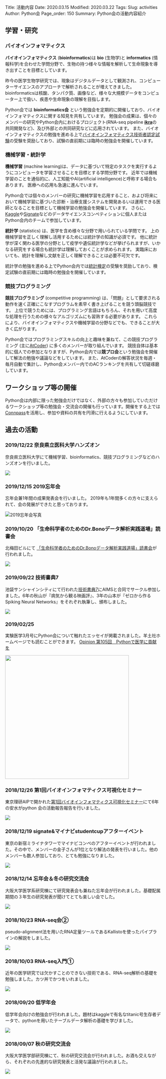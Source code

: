 Title: 活動内容
Date: 2020.03.15
Modified: 2020.03.22
Tags:
Slug: activities
Author: Python会
Page_order: 150
Summary: Python会の活動内容紹介

## 学習・研究
### バイオインフォマティクス
**バイオインフォマティクス** (**bioinformatics**)は **bio** (生物学)と **informatics** (情報科学)を合わせた学問分野で、生物の持つ様々な情報を解析して生命現象を導き出すことを目標としています。

昨今の医学生物学研究では、現象はデジタルデータとして観測され、コンピューターサイエンスのアプローチで解析されることが増えてきました。
bioinformaticsは核酸、タンパク質、画像など、様々な大規模データをコンピューター上で扱い、疾患や生命現象の理解を目指します。

Python会では **bioinformatics会** という勉強会を定期的に開催しており、バイオインフォマティクスに関する知見を共有しています。
勉強会の成果は、個々のメンバーの研究やPython会内におけるプロジェクト(RNA-seq pipeline [**ikra**](https://github.com/yyoshiaki/ikra)の共同開発など)、及び外部との共同研究などに応用されています。
また、バイオインフォマティクスの勉強を進める上で[バイオインフォマティクス技術者認定試験](https://www.jsbi.org/nintei/)の受験を奨励しており、試験の直前期には臨時の勉強会を開催しています。

### 機械学習・統計学
**機械学習** (machine learning)は、データに基づいて特定のタスクを実行するようにコンピュータを学習させることを目標とする学問分野です。
近年では機械学習のことを通俗的に、人工知能やAI(artificial intelligence)と呼称する場合もあります。
医療への応用も急速に進んでいます。

Python会では個々のメンバーの研究に機械学習を応用すること、および将来において機械学習に基づいた診断・治療支援システムを開発あるいは運用できる医師となることを目標として機械学習の勉強会を開催しています。
さらに、[Kaggle](https://www.kaggle.com/)や[Signate](https://signate.jp/)などのデータサイエンスコンペティションに個人またはPython会内のチームで参加しています。

**統計学** (statistics) は、医学を含め様々な分野で用いられている学問です。
上の機械学習を正しく理解し活用するためには統計学の知識が必須です。
他に統計学が深く関わる医学の分野として疫学や遺伝統計学などが挙げられますが、いかなる研究をする場合も統計学は理解しておくことが求められます。
実臨床においても、統計を理解し文献を正しく理解できることは必要不可欠です。

統計学の勉強を進める上でPython会内では[統計検定](http://www.toukei-kentei.jp/)の受験を奨励しており、検定試験の直前期には臨時の勉強会を開催しています。

### 競技プログラミング
**競技プログラミング** (competitive programming) は、「問題」として要求される動作を速く正確にこなすプログラムを素早く書き上げることを競う頭脳競技です。
上位で競うためには、プログラミング言語はもちろん、それを用いて高度な処理を行うための様々なアルゴリズムにも習熟する必要があります。
これらにより、バイオインフォマティクスや機械学習の分野などでも、できることが大きく広がります。

Python会ではプログラミングスキルの向上と趣味を兼ねて、この競技プログラミング (主に[AtCoder](https://atcoder.jp/)) に多くのメンバーが取り組んでいます。
競技自体は基本的に個人での参加となりますが、Python会内では**競プロ会**という勉強会を開催して解法の勉強や議論などをしています。
また、AtCoderの解答状況を毎週・毎月自動で集計し、Python会メンバー内でのACランキングを共有して切磋琢磨しています。

## ワークショップ等の開催
Python会は内部に限った勉強会だけではなく、外部の方々も参加していただけるワークショップ等の勉強会・交流会の開催も行っています。開催をする上では[Connpass](https://oum-python.connpass.com/)を活用し、参加や資料の共有を円滑に行えるようにしています。

## 過去の活動
### 2019/12/22 奈良県立医科大学ハンズオン
奈良県立医科大学にて機械学習、bioinformatics、競技プログラミングなどのハンズオンを行いました。

![]({attach}images/activities/191222.jpg)

### 2019/12/15 2019忘年会
忘年会兼1年間の成果発表会を行いました。
2019年も1年間多くの方々に支えられて、会の発展ができたと思っております。

![2019忘年会写真]({attach}images/activities/191215.jpeg)

### 2019/10/20 「生命科学者のためのDr.Bonoデータ解析実践道場」読書会
北梅田ビルにて [「生命科学者のためのDr.Bonoデータ解析実践道場」読書会](https://oum-python.connpass.com/event/149085/)が行われました。

![]({attach}images/activities/191020.jpg)

### 2019/09/22 技術書典7
池袋サンシャインシティにて行われた[技術書典7](https://techbookfest.org/event/tbf07)にAIMSと合同でサークル参加しました。6年の秋山が『病気から観る映画評』、3年の山本が『ゼロから作るSpiking Neural Networks』をそれぞれ執筆し、頒布しました。

![]({attach}images/activities/190922.jpg)

### 2019/02/25
実験医学3月号にPython会について触れたエッセイが掲載されました。羊土社ホームページでも読むことができます。
[Opinion 第105回　Pythonで医学に貢献を](https://www.yodosha.co.jp/jikkenigaku/opinion/vol37n4.html)

<img src="{attach}images/activities/190225.jpg" width="400px">

### 2018/12/26 第1回バイオインフォマティクス可視化セミナー
東京理研AIPで開かれた[第1回バイオインフォマティクス可視化セミナー](https://bioinfo.connpass.com/event/113579/)にて6年の安水がpython 会の活動報告報告を行いました。

![]({attach}images/activities/181226.jpg)

### 2018/12/19 signate&マイナビstudentcupアフターイベント
東京の新宿ミライナタワーでマイナビコンペのアフターイベントが行われました。その中で、メンバーの金子さんが1位となり解法の発表を行いました。他のメンバーも数人参加しており、とても勉強になりました。

![]({attach}images/activities/181219.jpg)

### 2018/12/14 忘年会＆冬の研究交流会
大阪大学医学系研究棟にて研究発表会も兼ねた忘年会が行われました。基礎配属期間の３年生の研究発表が聞けてとても楽しい会でした。

![]({attach}images/activities/181214.jpg)

### 2018/10/23 RNA-seq会②
pseudo-alignment法を用いたRNA定量ツールであるKallistoを使ったパイプラインの解説をしました。

![]({attach}images/activities/181023.jpg)

### 2018/10/03 RNA-seq入門①
近年の医学研究では欠かすことのできない技術である、RNA-seq解析の基礎を勉強しました。カツ丼でかつをいれました。

![]({attach}images/activities/181003.jpg)

### 2018/09/20 低学年会
低学年会向けの勉強会が行われました。題材はkaggleで有名なtitanic号生存者データで、pythonを用いたテーブルデータ解析の基礎を学びました。

![]({attach}images/activities/180920.jpg)

### 2018/09/07 秋の研究交流会
大阪大学医学部研究棟にて、秋の研究交流会が行われました。お酒も交えながら、それぞれの先進的な研究発表と活発な議論が行われました。

![]({attach}images/activities/180907.jpg)
